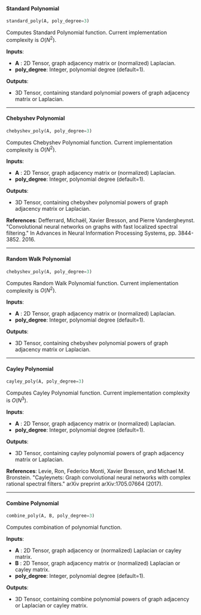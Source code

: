 #### Standard Polynomial

```python
standard_poly(A, poly_degree=3)
```
Computes Standard Polynomial function. Current implementation complexity is $O(N^2)$.


__Inputs__:

* __A__ : 2D Tensor, graph adjacency matrix or (normalized) Laplacian.
* __poly_degree__: Integer, polynomial degree (default=1). 

__Outputs__:

* 3D Tensor, containing standard polynomial powers of graph adjacency matrix or Laplacian.

----

#### Chebyshev Polynomial

```python
chebyshev_poly(A, poly_degree=3)
```
Computes Chebyshev Polynomial function. Current implementation complexity is $O(N^2)$.

__Inputs__:

* __A__ : 2D Tensor, graph adjacency matrix or (normalized) Laplacian.
* __poly_degree__: Integer, polynomial degree (default=1). 

__Outputs__:

* 3D Tensor, containing chebyshev polynomial powers of graph adjacency matrix or Laplacian.

__References__: Defferrard, Michaël, Xavier Bresson, and Pierre Vandergheynst. "Convolutional neural networks on graphs with fast localized spectral filtering." In Advances in Neural Information Processing Systems, pp. 3844-3852. 2016.

----

#### Random Walk Polynomial

```python
chebyshev_poly(A, poly_degree=3)
```
Computes Random Walk Polynomial function. Current implementation complexity is $O(N^2)$.

__Inputs__:

* __A__ : 2D Tensor, graph adjacency matrix or (normalized) Laplacian.
* __poly_degree__: Integer, polynomial degree (default=1). 

__Outputs__:

* 3D Tensor, containing chebyshev polynomial powers of graph adjacency matrix or Laplacian.

----



#### Cayley Polynomial

```python
cayley_poly(A, poly_degree=3)
```
Computes Cayley Polynomial function. Current implementation complexity is $O(N^3)$.

__Inputs__:

* __A__ : 2D Tensor, graph adjacency matrix or (normalized) Laplacian.
* __poly_degree__: Integer, polynomial degree (default=1). 

__Outputs__:

* 3D Tensor, containing cayley polynomial powers of graph adjacency matrix or Laplacian.

__References__: Levie, Ron, Federico Monti, Xavier Bresson, and Michael M. Bronstein. "Cayleynets: Graph convolutional neural networks with complex rational spectral filters." arXiv preprint arXiv:1705.07664 (2017).

----

#### Combine Polynomial

```python
combine_poly(A, B, poly_degree=3)
```
Computes combination of polynomial function.

__Inputs__:

* __A__ : 2D Tensor, graph adjacency or (normalized) Laplacian or cayley matrix.
* __B__ : 2D Tensor, graph adjacency matrix or (normalized) Laplacian or cayley matrix.
* __poly_degree__: Integer, polynomial degree (default=1). 

__Outputs__:

* 3D Tensor, containing combine polynomial powers of graph adjacency  or Laplacian or cayley matrix.




